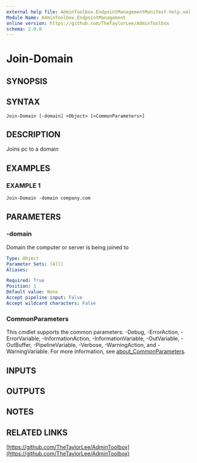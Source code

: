 ```yaml
---
external help file: AdminToolbox.EndpointManagementManifest-help.xml
Module Name: AdminToolbox.EndpointManagement
online version: https://github.com/TheTaylorLee/AdminToolbox
schema: 2.0.0
---
```


# Join-Domain

## SYNOPSIS

## SYNTAX

```
Join-Domain [-domain] <Object> [<CommonParameters>]
```

## DESCRIPTION
Joins pc to a domain

## EXAMPLES

### EXAMPLE 1
```
Join-Domain -domain company.com
```

## PARAMETERS

### -domain
Domain the computer or server is being joined to

```yaml
Type: Object
Parameter Sets: (All)
Aliases:

Required: True
Position: 1
Default value: None
Accept pipeline input: False
Accept wildcard characters: False
```

### CommonParameters
This cmdlet supports the common parameters: -Debug, -ErrorAction, -ErrorVariable, -InformationAction, -InformationVariable, -OutVariable, -OutBuffer, -PipelineVariable, -Verbose, -WarningAction, and -WarningVariable. For more information, see [about_CommonParameters](http://go.microsoft.com/fwlink/?LinkID=113216).

## INPUTS

## OUTPUTS

## NOTES

## RELATED LINKS

[https://github.com/TheTaylorLee/AdminToolbox](https://github.com/TheTaylorLee/AdminToolbox)

